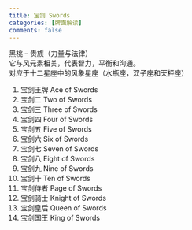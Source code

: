 ```yaml
---
title: 宝剑 Swords
categories: [牌面解读]
comments: false
---
```

黑桃 – 贵族（力量与法律）\
它与风元素相关，代表智力，平衡和沟通。\
对应于十二星座中的风象星座（水瓶座，双子座和天枰座）

1. 宝剑王牌 Ace of Swords	
2. 宝剑二 Two of Swords	
3. 宝剑三 Three of Swords	
4. 宝剑四 Four of Swords	
5. 宝剑五 Five of Swords	
6. 宝剑六 Six of Swords	
7. 宝剑七 Seven of Swords	
8. 宝剑八 Eight of Swords	
9. 宝剑九 Nine of Swords	
10. 宝剑十 Ten of Swords	
11. 宝剑侍者 Page of Swords	
12. 宝剑骑士 Knight of Swords	
13. 宝剑皇后 Queen of Swords	
14. 宝剑国王 King of Swords